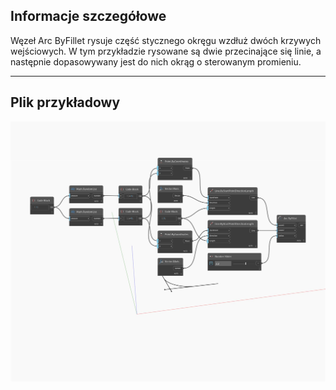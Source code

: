 ## Informacje szczegółowe
Węzeł Arc ByFillet rysuje część stycznego okręgu wzdłuż dwóch krzywych wejściowych. W tym przykładzie rysowane są dwie przecinające się linie, a następnie dopasowywany jest do nich okrąg o sterowanym promieniu.
___
## Plik przykładowy

![ByFillet](./Autodesk.DesignScript.Geometry.Arc.ByFillet_img.jpg)

